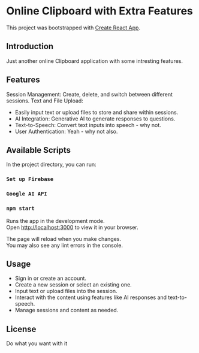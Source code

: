 # Online Clipboard with Extra Features

This project was bootstrapped with [Create React App](https://github.com/facebook/create-react-app).

## Introduction

Just another online Clipboard application with some intresting features.

## Features

Session Management: Create, delete, and switch between different sessions.
Text and File Upload: 
- Easily input text or upload files to store and share within sessions.
- AI Integration: Generative AI to generate responses to questions.
- Text-to-Speech: Convert text inputs into speech - why not.
- User Authentication: Yeah - why not also.

## Available Scripts

In the project directory, you can run:

### `Set up Firebase`

### `Google AI API `

### `npm start`

Runs the app in the development mode.\
Open [http://localhost:3000](http://localhost:3000) to view it in your browser.

The page will reload when you make changes.\
You may also see any lint errors in the console.


## Usage

- Sign in or create an account.
- Create a new session or select an existing one.
- Input text or upload files into the session.
- Interact with the content using features like AI responses and text-to-speech.
- Manage sessions and content as needed.

## License

Do what you want with it
